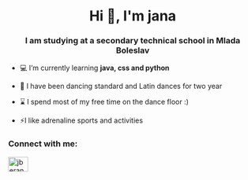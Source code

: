 <h1 align="center">Hi 👋, I'm jana</h1>
<h3 align="center">I am studying at a secondary technical school in Mlada Boleslav</h3>

- 💻 I’m currently learning **java, css and python**

- 💃 I have been dancing standard and Latin dances for two year

- ⌛ I spend most of my free time on the dance floor :)

- ⚡I like adrenaline sports and activities

<h3 align="left">Connect with me:</h3>
<p align="left">
<a href="https://instagram.com/jberanovaa" target="blank"><img align="center" src="https://raw.githubusercontent.com/rahuldkjain/github-profile-readme-generator/master/src/images/icons/Social/instagram.svg" alt="jberanovaa" height="30" width="40" /></a>
</p>
